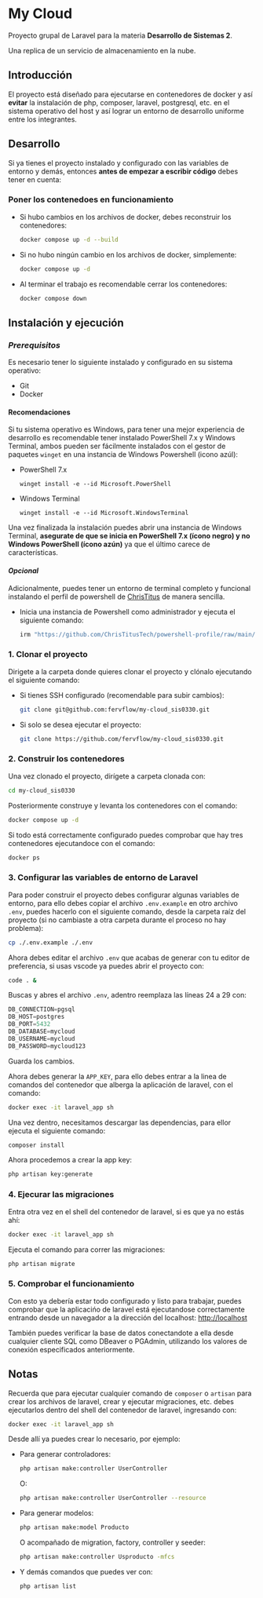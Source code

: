 # My Cloud

Proyecto grupal de Laravel para la materia **Desarrollo de Sistemas 2**.

Una replica de un servicio de almacenamiento en la nube.

## Introducción
El proyecto está diseñado para ejecutarse en contenedores de docker y así **evitar** la instalación de php, composer, laravel, postgresql, etc. en el sistema operativo del host y así lograr un entorno de desarrollo uniforme entre los integrantes.

## Desarrollo
Si ya tienes el proyecto instalado y configurado con las variables de entorno y demás, entonces **antes de empezar a escribir código** debes tener en cuenta:

### Poner los contenedoes en funcionamiento
- Si hubo cambios en los archivos de docker, debes reconstruir los contenedores:
    ```sh
    docker compose up -d --build
    ```
- Si no hubo ningún cambio en los archivos de docker, simplemente:
    ```sh
    docker compose up -d
    ```
- Al terminar el trabajo es recomendable cerrar los contenedores:
    ```sh
    docker compose down
    ```

## Instalación y ejecución

### _Prerequisitos_
Es necesario tener lo siguiente instalado y configurado en su sistema operativo:
- Git
- Docker

#### Recomendaciones
Si tu sistema operativo es Windows, para tener una mejor experiencia de desarrollo es recomendable tener instalado PowerShell 7.x y Windows Terminal, ambos pueden ser fácilmente instalados con el gestor de paquetes `winget` en una instancia de Windows Powershell (icono azúl):
- PowerShell 7.x
    ```
    winget install -e --id Microsoft.PowerShell
    ```
- Windows Terminal
    ```
    winget install -e --id Microsoft.WindowsTerminal
    ```
Una vez finalizada la instalación puedes abrir una instancia de Windows Terminal, **asegurate de que se inicia en PowerShell 7.x (ícono negro) y no Windows PowerShell (ícono azún)** ya que el último carece de características.

#### _Opcional_
Adicionalmente, puedes tener un entorno de terminal completo y funcional instalando el perfil de powershell de [ChrisTitus](https://github.com/ChrisTitusTech/powershell-profile/) de manera sencilla.

- Inicia una instancia de Powershell como administrador y ejecuta el siguiente comando:
    ```sh
    irm "https://github.com/ChrisTitusTech/powershell-profile/raw/main/setup.ps1" | iex
    ```

### 1. Clonar el proyecto
Dirigete a la carpeta donde quieres clonar el proyecto y clónalo ejecutando el siguiente comando:

- Si tienes SSH configurado (recomendable para subir cambios):
    ```sh
    git clone git@github.com:fervflow/my-cloud_sis0330.git
    ```
- Si solo se desea ejecutar el proyecto:
    ```sh
    git clone https://github.com/fervflow/my-cloud_sis0330.git
    ```

### 2. Construir los contenedores
Una vez clonado el proyecto, dirígete a carpeta clonada con:
```sh
cd my-cloud_sis0330
```
Posteriormente construye y levanta los contenedores con el comando:
```sh
docker compose up -d
```
Si todo está correctamente configurado puedes comprobar que hay tres contenedores ejecutandoce con el comando:
```sh
docker ps
```

### 3. Configurar las variables de entorno de Laravel
Para poder construir el proyecto debes configurar algunas variables de entorno, para ello debes copiar el archivo `.env.example` en otro archivo `.env`, puedes hacerlo con el siguiente comando, desde la carpeta raíz del proyecto (si no cambiaste a otra carpeta durante el proceso no hay problema):
```sh
cp ./.env.example ./.env
```
Ahora debes editar el archivo `.env` que acabas de generar con tu editor de preferencia, si usas vscode ya puedes abrir el proyecto con:
```sh
code . &
```
Buscas y abres el archivo `.env`, adentro reemplaza las líneas 24 a 29 con:
```js
DB_CONNECTION=pgsql
DB_HOST=postgres
DB_PORT=5432
DB_DATABASE=mycloud
DB_USERNAME=mycloud
DB_PASSWORD=mycloud123
```
Guarda los cambios.

Ahora debes generar la `APP_KEY`, para ello debes entrar a la linea de comandos del contenedor que alberga la aplicación de laravel, con el comando:
```sh
docker exec -it laravel_app sh
```
Una vez dentro, necesitamos descargar las dependencias, para ellor ejecuta el siguiente comando:
```sh
composer install
```
Ahora procedemos a crear la app key:
```sh
php artisan key:generate
```

### 4. Ejecurar las migraciones
Entra otra vez en el shell del contenedor de laravel, si es que ya no estás ahí:
```sh
docker exec -it laravel_app sh
```

Ejecuta el comando para correr las migraciones:
```sh
php artisan migrate
```

### 5. Comprobar el funcionamiento
Con esto ya debería estar todo configurado y listo para trabajar, puedes comprobar que la aplicacińo de laravel está ejecutandose correctamente entrando desde un navegador a la dirección del localhost: [http://localhost](http://localhost)

También puedes verificar la base de datos conectandote a ella desde cualquier cliente SQL como DBeaver o PGAdmin, utilizando los valores de conexión especificados anteriormente.


## Notas
Recuerda que para ejecutar cualquier comando de `composer` o `artisan` para crear los archivos de laravel, crear y ejecutar migraciones, etc. debes ejecutarlos dentro del shell del contenedor de laravel, ingresando con:
```sh
docker exec -it laravel_app sh
```

Desde allí ya puedes crear lo necesario, por ejemplo:
- Para generar controladores:
    ```sh
    php artisan make:controller UserController
    ```
    O:
    ```sh
    php artisan make:controller UserController --resource
    ```

- Para generar modelos:
    ```sh
    php artisan make:model Producto
    ```
    O acompañado de migration, factory, controller y seeder:
    ```sh
    php artisan make:controller Usproducto -mfcs
    ```
- Y demás comandos que puedes ver con:
    ```sh
    php artisan list
    ```


